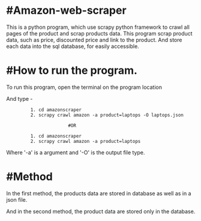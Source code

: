 # #Amazon-web-scraper
This is a python program, which use scrapy python framework to crawl all pages of the product and scrap products data.
This program scrap product data, such as price, discounted price and link to the product.
And store each data into the sql database, for easily accessible.

# #How to run the program.
To run this program, open the terminal on the program location


And type -  

                            
                      
             1. cd amazonscraper
             2. scrapy crawl amazon -a product=laptops -O laptops.json
                           
                           #OR
                           
             1. cd amazonscraper
             2. scrapy crawl amazon -a product=laptops
            
Where '-a' is a argument and '-O' is the output file type.

# #Method
In the first method, the products data are stored in database as well as in a json file.


And in the second method, the product data are stored only in the database.

